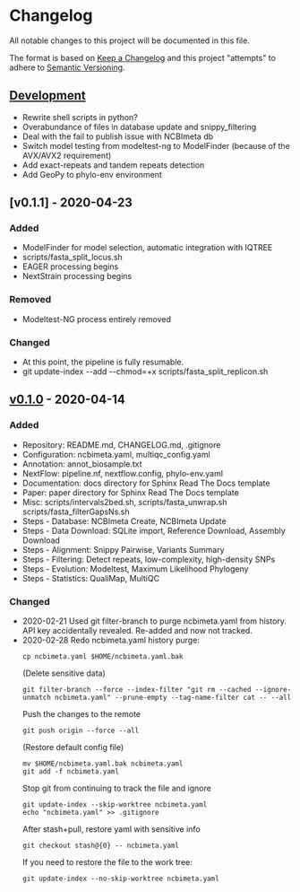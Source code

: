 # Changelog
All notable changes to this project will be documented in this file.

The format is based on [Keep a Changelog](http://keepachangelog.com/en/1.0.0/)
and this project "attempts" to adhere to [Semantic Versioning](http://semver.org/spec/v2.0.0.html).

## [Development]
- Rewrite shell scripts in python?
- Overabundance of files in database update and snippy_filtering
- Deal with the fail to publish issue with NCBImeta db
- Switch model testing from modeltest-ng to ModelFinder (because of the AVX/AVX2 requirement)
- Add exact-repeats and tandem repeats detection
- Add GeoPy to phylo-env environment

## [v0.1.1] - 2020-04-23

### Added
- ModelFinder for model selection, automatic integration with IQTREE
- scripts/fasta_split_locus.sh
- EAGER processing begins
- NextStrain processing begins

### Removed
- Modeltest-NG process entirely removed

### Changed
- At this point, the pipeline is fully resumable.
- git update-index --add --chmod=+x scripts/fasta_split_replicon.sh

## [v0.1.0] - 2020-04-14

### Added
- Repository: README.md, CHANGELOG.md, .gitignore
- Configuration: ncbimeta.yaml, multiqc_config.yaml
- Annotation: annot_biosample.txt
- NextFlow: pipeline.nf, nextflow.config, phylo-env.yaml
- Documentation: docs directory for Sphinx Read The Docs template
- Paper: paper directory for Sphinx Read The Docs template
- Misc: scripts/intervals2bed.sh, scripts/fasta_unwrap.sh scripts/fasta_filterGapsNs.sh
- Steps - Database: NCBImeta Create, NCBImeta Update
- Steps - Data Download: SQLite import, Reference Download, Assembly Download
- Steps - Alignment: Snippy Pairwise, Variants Summary
- Steps - Filtering: Detect repeats, low-complexity, high-density SNPs
- Steps - Evolution: Modeltest, Maximum Likelihood Phylogeny
- Steps - Statistics: QualiMap, MultiQC

### Changed
- 2020-02-21 Used git filter-branch to purge ncbimeta.yaml from history. API key accidentally revealed. Re-added and now not tracked.
- 2020-02-28 Redo ncbimeta.yaml history purge:
  ```
  cp ncbimeta.yaml $HOME/ncbimeta.yaml.bak
  ```
  (Delete sensitive data)
  ```
  git filter-branch --force --index-filter "git rm --cached --ignore-unmatch ncbimeta.yaml" --prune-empty --tag-name-filter cat -- --all
  ```
  Push the changes to the remote
  ```
  git push origin --force --all
  ```
  (Restore default config file)
  ```
  mv $HOME/ncbimeta.yaml.bak ncbimeta.yaml
  git add -f ncbimeta.yaml
  ```
  Stop git from continuing to track the file and ignore
  ```
  git update-index --skip-worktree ncbimeta.yaml
  echo "ncbimeta.yaml" >> .gitignore
  ```
  After stash+pull, restore yaml with sensitive info
  ```
  git checkout stash@{0} -- ncbimeta.yaml
  ```
  If you need to restore the file to the work tree:
  ```
  git update-index --no-skip-worktree ncbimeta.yaml
  ```

[Development]: https://github.com/ktmeaton/paper-phylogeography/compare/HEAD...dev
[v0.1.0]: https://github.com/ktmeaton/paper-phylogeography/compare/de952505c2a4ebbfdd7a6747896e3e7372c8030b...v0.1.0
